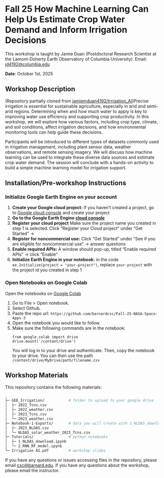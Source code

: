 #  Fall 25 How Machine Learning Can Help Us Estimate Crop Water Demand and Inform Irrigation Decisions

This workshop is taught by Jamie Duan (Postdoctoral Research Scientist at the Lamont-Doherty Earth Observatory of Columbia University).
Email: [jd4192@columbia.edu](mailto:jd4192@columbia.edu)

**Date**: October 1st, 2025

Workshop Description
---------------
(Repository partially cloned from [jamiemduan4192/Irrigation_AI](https://github.com/jamiemduan4192/Irrigation_AI))
​Precise irrigation is essential for sustainable agriculture, especially in arid and semi-arid regions. Determining when and how much water to apply is key to improving water use efficiency and supporting crop productivity. In this workshop, we will explore how various factors, including crop type, climate, and soil conditions, affect irrigation decisions, and how environmental monitoring tools can help guide these decisions. 

Participants will be introduced to different types of datasets commonly used in irrigation management, including plant sensor data, weather observations, and remote sensing imagery. We will discuss how machine learning can be used to integrate these diverse data sources and estimate crop water demand. The session will conclude with a hands-on activity to build a simple machine learning model for irrigation support.

Installation/Pre-workshop Instructions
---------------
### Initialize Google Earth Engine on your account
1. **Create your Google cloud project:** If you haven’t created a project, go to [Google cloud console](https://console.cloud.google.com/projectcreate) and create your project
2. **Go to the Google Earth Engine [cloud console](**https://console.cloud.google.com/earth-engine/welcome)**
3. **Register your cloud project** Make sure the project name you created in step 1 is selected. Click “Register your Cloud project” under “Get Started” → 
4. **Register for noncommercial use:** Click “Get Started” under “See if you are eligible for noncommercial use” → answer questions
5. **Enable required APIs:** A window should pop-up, titled “Enable required APIs” → click “Enable”
6. **Initialize Earth Engine in your notebook:** in the code `ee.Initialize(project = "your-project")`, replace `your-project` with the project id you created in step 1

### Open Notebooks on Google Colab
Open the notebooks on [Google Colab](https://colab.research.google.com/)
1. Go to File > Open notebook.
2. Select Github.
3. Paste the repo url: `https://github.com/barnardcsc/Fall-25-NASA-Space-Apps-3`
4. Open the notebook you would like to follow.
5. Make sure the following commands are in the notebook:
	```
	from google.colab import drive
	drive.mount('/content/drive')
	```
	You will log in to your drive and authenticate. Then, copy the notebook to your drive. You can then use the path `/content/drive/MyDrive/path/filename.csv`

Workshop Materials
---------------
This repository contains the following materials:
```bash
.
├─ GEE_Irrigation/           # folder to upload to your google drive
│  ├─ 2022_Tcns.csv
│  ├─ 2022_weather.csv
│  ├─ 2023_Tcns.csv
│  └─ 2023_weather.csv
├─ Notebook-1-Exports/       # data you will create with 1_NLDAS_download.ipynb
│  ├─ 2023_NLDAS.csv
│  └─ NLDAS_solar_weather_2023_Tcns.csv
├─ Tutorials/                # python notebooks
│  ├─ 1_NLDAS_download.ipynb
│  └─ 2_RNN_RF_model.ipynb
└─ Irrigation AI.pdf         # workshop slides
```

If you have any questions or issues accessing files in the repository, please email csc@barnard.edu. If you have any questions about the workshop, please email the instructor.
